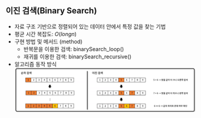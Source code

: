 ## 이진 검색(Binary Search)
- 자료 구조 기반으로 정렬되어 있는 데이터 안에서 특정 값을 찾는 기법
- 평균 시간 복잡도: $O(longn)$
- 구현 방법 및 메서드 (method)
    - 반복문을 이용한 검색: binarySearch_loop()
    - 재귀를 이용한 검색: binarySearch_recursive()
- 알고리즘 동작 방식
![img](../../images/BinarySearch.PNG)